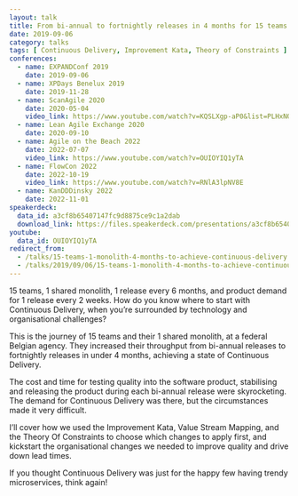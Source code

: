 ```yaml
---
layout: talk
title: From bi-annual to fortnightly releases in 4 months for 15 teams and a single monolith
date: 2019-09-06
category: talks
tags: [ Continuous Delivery, Improvement Kata, Theory of Constraints ]
conferences:
  - name: EXPANDConf 2019
    date: 2019-09-06
  - name: XPDays Benelux 2019
    date: 2019-11-28
  - name: ScanAgile 2020
    date: 2020-05-04
    video_link: https://www.youtube.com/watch?v=KQSLXgp-aP0&list=PLHxNOhe276_4fELp-u0TPjRNs9s9Dzqm2
  - name: Lean Agile Exchange 2020
    date: 2020-09-10
  - name: Agile on the Beach 2022
    date: 2022-07-07
    video_link: https://www.youtube.com/watch?v=OUIOYIQ1yTA
  - name: FlowCon 2022
    date: 2022-10-19
    video_link: https://www.youtube.com/watch?v=RNlA3lpNV8E
  - name: KanDDDinsky 2022
    date: 2022-11-01
speakerdeck:
  data_id: a3cf8b65407147fc9d8875ce9c1a2dab
  download_link: https://files.speakerdeck.com/presentations/a3cf8b65407147fc9d8875ce9c1a2dab/Continuous_Delivery_in_4_months_for_15_teams_and_their_1_monolith.pdf
youtube:
  data_id: OUIOYIQ1yTA
redirect_from:
  - /talks/15-teams-1-monolith-4-months-to-achieve-continuous-delivery
  - /talks/2019/09/06/15-teams-1-monolith-4-months-to-achieve-continuous-delivery.html
---
```


15 teams, 1 shared monolith, 1 release every 6 months, and product demand for 1 release every 2 weeks. How do you know where to start with Continuous Delivery, when you’re surrounded by technology and organisational challenges?

This is the journey of 15 teams and their 1 shared monolith, at a federal Belgian agency.  They increased their throughput from bi-annual releases to fortnightly releases in under 4 months, achieving a state of Continuous Delivery.

The cost and time for testing quality into the software product, stabilising and releasing the product during each bi-annual release were skyrocketing. The demand for Continuous Delivery was there, but the circumstances made it very difficult.

I’ll cover how we used the Improvement Kata, Value Stream Mapping, and the Theory Of Constraints to choose which changes to apply first, and kickstart the organisational changes we needed to improve quality and drive down lead times.

If you thought Continuous Delivery was just for the happy few having trendy microservices, think again!
